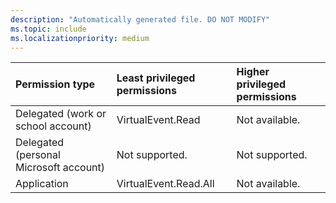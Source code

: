 ```yaml
---
description: "Automatically generated file. DO NOT MODIFY"
ms.topic: include
ms.localizationpriority: medium
---
```


|Permission type|Least privileged permissions|Higher privileged permissions|
|:---|:---|:---|
|Delegated (work or school account)|VirtualEvent.Read|Not available.|
|Delegated (personal Microsoft account)|Not supported.|Not supported.|
|Application|VirtualEvent.Read.All|Not available.|
